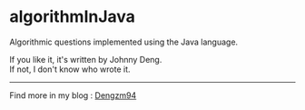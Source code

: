 # algorithmInJava

Algorithmic questions implemented using the Java language.

If you like it, it's written by Johnny Deng.  
If not, I don't know who wrote it.

---

Find more in my blog : [Dengzm94][1]





[1]:https://blog.csdn.net/asd501823206
